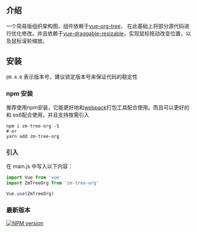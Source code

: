 ## 介绍

一个简易版组织架构图，组件依赖于[vue-org-tree](https://github.com/hukaibaihu/vue-org-tree)，
在此基础上将部分源代码进行优化修改。并且依赖于[vue-draggable-resizable](https://github.com/mauricius/vue-draggable-resizable)，实现鼠标拖动改变位置，以及鼠标滚轮缩放。

## 安装

    
`@0.4.0` 表示版本号，建议锁定版本号来保证代码的稳定性

### npm 安装

推荐使用npm安装，它能更好地和[webpack](https://webpack.js.org/)打包工具配合使用。而且可以更好的和
es6配合使用。并且支持按需引入

```shell
npm i zm-tree-org -S
# or 
yarn add zm-tree-org
```

### 引入

在 main.js 中写入以下内容：

```javascript
import Vue from 'vue'
import ZmTreeOrg from 'zm-tree-org'

Vue.use(ZmTreeOrg)
```

### 最新版本

[![NPM version](https://img.shields.io/npm/v/zm-tree-org)](https://www.npmjs.com/package/zm-tree-org)

